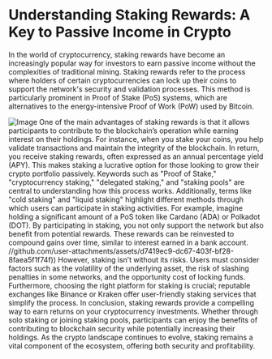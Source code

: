 # Understanding Staking Rewards: A Key to Passive Income in Crypto
In the world of cryptocurrency, staking rewards have become an increasingly popular way for investors to earn passive income without the complexities of traditional mining. Staking rewards refer to the process where holders of certain cryptocurrencies can lock up their coins to support the network's security and validation processes. This method is particularly prominent in Proof of Stake (PoS) systems, which are alternatives to the energy-intensive Proof of Work (PoW) used by Bitcoin.

![Image](https://github.com/user-attachments/assets/d7419ec9-dc67-403f-bf28-8faea5f1f74f)
One of the main advantages of staking rewards is that it allows participants to contribute to the blockchain’s operation while earning interest on their holdings. For instance, when you stake your coins, you help validate transactions and maintain the integrity of the blockchain. In return, you receive staking rewards, often expressed as an annual percentage yield (APY). This makes staking a lucrative option for those looking to grow their crypto portfolio passively.
Keywords such as "Proof of Stake," "cryptocurrency staking," "delegated staking," and "staking pools" are central to understanding how this process works. Additionally, terms like "cold staking" and "liquid staking" highlight different methods through which users can participate in staking activities. 
For example, imagine holding a significant amount of a PoS token like Cardano (ADA) or Polkadot (DOT). By participating in staking, you not only support the network but also benefit from potential rewards. These rewards can be reinvested to compound gains over time, similar to interest earned in a bank account.
 //github.com/user-attachments/assets/d7419ec9-dc67-403f-bf28-8faea5f1f74f))
However, staking isn’t without its risks. Users must consider factors such as the volatility of the underlying asset, the risk of slashing penalties in some networks, and the opportunity cost of locking funds. Furthermore, choosing the right platform for staking is crucial; reputable exchanges like Binance or Kraken offer user-friendly staking services that simplify the process.
In conclusion, staking rewards provide a compelling way to earn returns on your cryptocurrency investments. Whether through solo staking or joining staking pools, participants can enjoy the benefits of contributing to blockchain security while potentially increasing their holdings. As the crypto landscape continues to evolve, staking remains a vital component of the ecosystem, offering both security and profitability.
